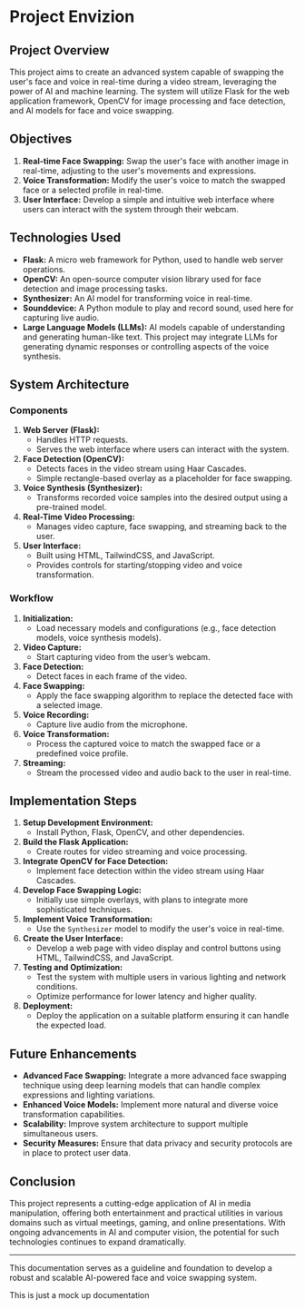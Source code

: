 

# Project Envizion

## Project Overview
This project aims to create an advanced system capable of swapping the user's face and voice in real-time during a video stream, leveraging the power of AI and machine learning. The system will utilize Flask for the web application framework, OpenCV for image processing and face detection, and AI models for face and voice swapping.

## Objectives
1. **Real-time Face Swapping:** Swap the user's face with another image in real-time, adjusting to the user's movements and expressions.
2. **Voice Transformation:** Modify the user's voice to match the swapped face or a selected profile in real-time.
3. **User Interface:** Develop a simple and intuitive web interface where users can interact with the system through their webcam.

## Technologies Used
- **Flask:** A micro web framework for Python, used to handle web server operations.
- **OpenCV:** An open-source computer vision library used for face detection and image processing tasks.
- **Synthesizer:** An AI model for transforming voice in real-time.
- **Sounddevice:** A Python module to play and record sound, used here for capturing live audio.
- **Large Language Models (LLMs):** AI models capable of understanding and generating human-like text. This project may integrate LLMs for generating dynamic responses or controlling aspects of the voice synthesis.

## System Architecture
### Components
1. **Web Server (Flask):**
   - Handles HTTP requests.
   - Serves the web interface where users can interact with the system.
2. **Face Detection (OpenCV):**
   - Detects faces in the video stream using Haar Cascades.
   - Simple rectangle-based overlay as a placeholder for face swapping.
3. **Voice Synthesis (Synthesizer):**
   - Transforms recorded voice samples into the desired output using a pre-trained model.
4. **Real-Time Video Processing:**
   - Manages video capture, face swapping, and streaming back to the user.
5. **User Interface:**
   - Built using HTML, TailwindCSS, and JavaScript.
   - Provides controls for starting/stopping video and voice transformation.

### Workflow
1. **Initialization:**
   - Load necessary models and configurations (e.g., face detection models, voice synthesis models).
2. **Video Capture:**
   - Start capturing video from the user’s webcam.
3. **Face Detection:**
   - Detect faces in each frame of the video.
4. **Face Swapping:**
   - Apply the face swapping algorithm to replace the detected face with a selected image.
5. **Voice Recording:**
   - Capture live audio from the microphone.
6. **Voice Transformation:**
   - Process the captured voice to match the swapped face or a predefined voice profile.
7. **Streaming:**
   - Stream the processed video and audio back to the user in real-time.

## Implementation Steps
1. **Setup Development Environment:**
   - Install Python, Flask, OpenCV, and other dependencies.
2. **Build the Flask Application:**
   - Create routes for video streaming and voice processing.
3. **Integrate OpenCV for Face Detection:**
   - Implement face detection within the video stream using Haar Cascades.
4. **Develop Face Swapping Logic:**
   - Initially use simple overlays, with plans to integrate more sophisticated techniques.
5. **Implement Voice Transformation:**
   - Use the `Synthesizer` model to modify the user's voice in real-time.
6. **Create the User Interface:**
   - Develop a web page with video display and control buttons using HTML, TailwindCSS, and JavaScript.
7. **Testing and Optimization:**
   - Test the system with multiple users in various lighting and network conditions.
   - Optimize performance for lower latency and higher quality.
8. **Deployment:**
   - Deploy the application on a suitable platform ensuring it can handle the expected load.

## Future Enhancements
- **Advanced Face Swapping:** Integrate a more advanced face swapping technique using deep learning models that can handle complex expressions and lighting variations.
- **Enhanced Voice Models:** Implement more natural and diverse voice transformation capabilities.
- **Scalability:** Improve system architecture to support multiple simultaneous users.
- **Security Measures:** Ensure that data privacy and security protocols are in place to protect user data.

## Conclusion
This project represents a cutting-edge application of AI in media manipulation, offering both entertainment and practical utilities in various domains such as virtual meetings, gaming, and online presentations. With ongoing advancements in AI and computer vision, the potential for such technologies continues to expand dramatically.

---

This documentation serves as a guideline and foundation to develop a robust and scalable AI-powered face and voice swapping system.

This is just a mock up documentation
